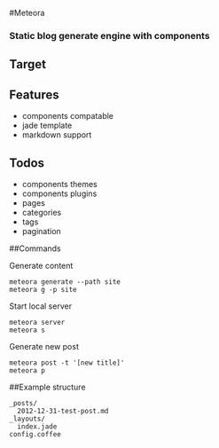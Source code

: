 #Meteora

### Static blog generate engine with components

## Target

## Features

+ components compatable
+ jade template
+ markdown support

## Todos

+ components themes
+ components plugins
+ pages
+ categories
+ tags
+ pagination

##Commands

Generate content

    meteora generate --path site
    meteora g -p site

Start local server

    meteora server
    meteora s

Generate new post

    meteora post -t '[new title]'
    meteora p

##Example structure

    _posts/
      2012-12-31-test-post.md
    _layouts/
      index.jade
    config.coffee
